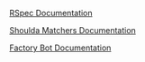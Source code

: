 
[RSpec Documentation](https://rspec.info/)

[Shoulda Matchers Documentation](https://github.com/thoughtbot/shoulda-matchers)

[Factory Bot Documentation](https://github.com/thoughtbot/factory_bot)
